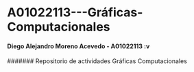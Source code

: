 # A01022113---Gráficas-Computacionales
#### Diego Alejandro Moreno Acevedo - A01022113 :v
####### Repositorio de actividades Gráficas Computacionales
